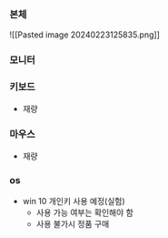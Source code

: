 ### 본체
![[Pasted image 20240223125835.png]]
### 모니터

### 키보드
- 재량
### 마우스
- 재량
### os
- win 10 개인키 사용 예정(실험)
	- 사용 가능 여부는 확인해야 함
	- 사용 불가시 정품 구매 

